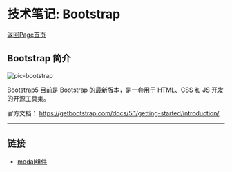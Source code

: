 # 技术笔记: Bootstrap

[返回Page首页](../index.md)

## Bootstrap 简介

![pic-bootstrap](./pics/bootstrap.ico)

Bootstrap5 目前是 Bootstrap 的最新版本，是一套用于 HTML、CSS 和 JS 开发的开源工具集。

官方文档：
https://getbootstrap.com/docs/5.1/getting-started/introduction/

***

## 链接
- [modal组件](./app/boostrap_modal.md)


